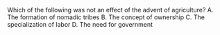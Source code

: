 
Which of the following was not an effect of the advent of agriculture?
A.	The formation of nomadic tribes
B.	The concept of ownership
C.	The specialization of labor
D.	The need for government
